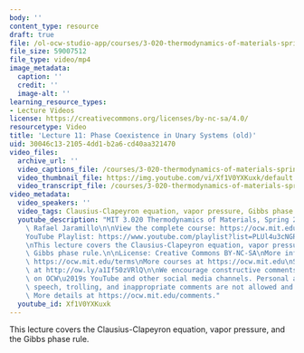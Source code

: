 ```yaml
---
body: ''
content_type: resource
draft: true
file: /ol-ocw-studio-app/courses/3-020-thermodynamics-of-materials-spring-2021/mit3_020s21_lecture_11_1080p_360p_16_9.mp4
file_size: 59007512
file_type: video/mp4
image_metadata:
  caption: ''
  credit: ''
  image-alt: ''
learning_resource_types:
- Lecture Videos
license: https://creativecommons.org/licenses/by-nc-sa/4.0/
resourcetype: Video
title: 'Lecture 11: Phase Coexistence in Unary Systems (old)'
uid: 30046c13-2105-4dd1-b2a6-cd40aa321470
video_files:
  archive_url: ''
  video_captions_file: /courses/3-020-thermodynamics-of-materials-spring-2021/1wUoeI9A3OBNhldAXyJE5fzbNJBVtZhOw_transcript.webvtt
  video_thumbnail_file: https://img.youtube.com/vi/Xf1V0YXKuxk/default.jpg
  video_transcript_file: /courses/3-020-thermodynamics-of-materials-spring-2021/1wUoeI9A3OBNhldAXyJE5fzbNJBVtZhOw_transcript.pdf
video_metadata:
  video_speakers: ''
  video_tags: Clausius-Clapeyron equation, vapor pressure, Gibbs phase rule
  youtube_description: "MIT 3.020 Thermodynamics of Materials, Spring 2021\nInstructor:\
    \ Rafael Jaramillo\n\nView the complete course: https://ocw.mit.edu/sites/3020-thermodynamics-of-materials/\n\
    YouTube Playlist: https://www.youtube.com/playlist?list=PLUl4u3cNGP61g-yRbJz4ghFPJLiok1HxX\n\
    \nThis lecture covers the Clausius-Clapeyron equation, vapor pressure, and the\
    \ Gibbs phase rule.\n\nLicense: Creative Commons BY-NC-SA\nMore information at\
    \ https://ocw.mit.edu/terms\nMore courses at https://ocw.mit.edu\nSupport OCW\
    \ at http://ow.ly/a1If50zVRlQ\n\nWe encourage constructive comments and discussion\
    \ on OCW\u2019s YouTube and other social media channels. Personal attacks, hate\
    \ speech, trolling, and inappropriate comments are not allowed and may be removed.\
    \ More details at https://ocw.mit.edu/comments."
  youtube_id: Xf1V0YXKuxk
---
```

This lecture covers the Clausius-Clapeyron equation, vapor pressure, and the Gibbs phase rule.